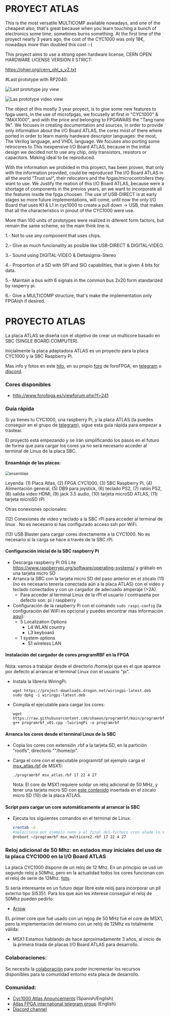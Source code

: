 # PROYECT ATLAS
This is the most versatile MULTICOMP available nowadays, and one of the cheapest also, that's great because when you learn touching a bunch of electronics some time, sometimes burns something.
At the first time of the proyect nearly 3 years ago, the cost of the CYC1000 was only 18€, nowadays more than doubled this cost :-(

This proyect aims to use a strong open hardware license, CERN OPEN HARDWARE LICENSE VERSION II STRICT:

https://ohwr.org/cern_ohl_s_v2.txt


#Last prototype with RP2040:

![Last prototype joy view](https://github.com/AtlasFPGA/CYC1000/blob/main/FOTOS/Ultimo_prototipo_RP2040DB9.JPG)

![Las prototype video view](https://github.com/AtlasFPGA/CYC1000/blob/main/FOTOS/Ultimo_prototipo_RP2040VIDEO.JPG)

The object of this mostly 3 year proyect, is to give some new features to fpga users, in the use of microfpgas, we focuselly at first in "CYC1000" & "MAX1000", and with the price and belonging to FPGAWARS the "Tang nano 9k".
We focuses in creating documentation and sources, in order to provide only information about the I/O Board ATLAS, the cores most of there where ported in order to learn mainly hardware descriptor languages:
the most, The Verilog language, and VHDL language.
We focuses also porting some retrocores to This inexpensive I/O Board ATLAS, because in the initial design we decided not to use any chip, only transistors, resistors or capacitors. 
Making ideal to be reproduced.

With the information we probided in this proyect, has been proven, that only with the information provided, could be reproduced The I/O Board ATLAS in all the world "Trust us!", their relocators and the fpgas/microcontrollers they want to use.
We Justify the reation of this I/O Board ATLAS, because were a shortage of components in the previos years, an we want to incorporate all the features inside the fpga choosen.
The use of USB-DIRECT is at early stages so more future implementations, will come, until now the only I/O Board that uses K1 & L1 in cyc1000 to create a pull down -> USB, that makes that all the characteristics in pinout of the CYC1000 were use.

More than 100 units of prototypes were realized in diferent form factors, but remain the same scheme, so the main think line is.

1.- Not to use any component that uses chips.

2.- Give as much funcionality as posible like USB-DIRECT & DIGITAL-VIDEO.

3.- Sound using DIGITAL-VIDEO & Deltasigma-Stereo

4.- Proportion of a SD with SPI and SIO capabilities, that is given 4 bits for data.

5.- Maintain a bus with 6 signals in the common bus 2x20 form standarized by rasperry pi.

6.- Give a MULTICOMP structure, that's make the implementation only FPGAish if desired.


# PROYECTO ATLAS

La placa ATLAS se diseña con el objetivo de crear un multicore basado en SBC (SINGLE BOARD COMPUTER).

Inicialmente la placa adaptadora ATLAS es un proyecto para la placa CYC1000 y la SBC Raspberry Pi.

Mas info y fotos en este [hilo](http://www.forofpga.es/viewtopic.php?f=28&t=376&p=1548#p1548), en su propio [foro](http://www.forofpga.es/viewforum.php?f=240&sid=bd3e070f65599ff111ad0494e4459535) de foroFPGA, en [telegram](https://t.me/CYC1000) o [discord](https://discord.gg/YDdmtwh).

### Cores disponibles

* http://www.forofpga.es/viewforum.php?f=241

### Guía rápida

Si ya tienes tu CYC1000, una raspberry Pi, y la placa ATLAS (la puedes conseguir en el grupo de [telegram](https://t.me/CYC1000)), sigue esta guía rápida para empezar a trastear. 

El proyecto está empezando y se irán simplificando los pasos en el futuro de forma que para cargar los cores ya no será necesario acceder al terminal de Linux de la placa SBC.

#### Ensamblaje de las placas:

<img src="ATLAS-ensamble.png" alt="ensamblaje" style="zoom:80%;" />

Leyenda: (1) Placa Atlas, (2) FPGA CYC1000, (3) SBC Raspberry Pi, (4) Alimentación general, (5) DB9 para joystick, (6) teclado PS2, (7) ratón PS2, (8) salida video HDMI, (9) jack 3.5 audio, (10) tarjeta microSD ATLAS, (11) tarjeta microSD rPi

Otras conexiones opcionales: 

(12) Conexiones de vídeo y teclado a la SBC rPi para acceder al terminal de linux . No es necesario si has configurado acceso ssh por WiFi.

(13) USB Blaster para cargar cores directamente a la CYC1000. No es necesario si la carga se hace a través de la SBC rPi.

#### Configuración inicial de la SBC raspberry Pi

* Descarga raspberry Pi OS Lite https://www.raspberrypi.org/software/operating-systems/ y grábalo en una tarjeta micro SD
* Arranca  la SBC con la tarjeta micro SD del paso anterior en el zócalo (11) (no es necesario tenerla conectada aún a la placa ATLAS) con el video y teclado conectados y con un cargador de adecuado amperaje (>2A). 
  * Para acceder al terminal Linux de la rPI el usuario / contraseña por defecto son: pi / raspberry
* Configuración de la raspberry Pi con el comando `sudo raspi-config` (la configuración del WiFi es opcional y puedes encontrar mas información [aquí](https://www.raspberrypi.org/documentation/configuration/wireless/wireless-cli.md)): 
  * 5 Localization Options
    * L4 WLAN country 
    * L3 keyboard
  * 1 system options
    * S1 wireless LAN

#### Instalación del cargador de cores programRBF en la FPGA 

Nota: vamos a trabajar desde el directorio /home/pi que es el que aparece por defecto al arrancar el terminal Linux con el usuario "pi".

* Instala la librería WiringPi:

  ```
  wget https://project-downloads.drogon.net/wiringpi-latest.deb
  sudo dpkg -i wiringpi-latest.deb
  ```

* Compila el ejecutable para cargar los cores:

  ```
  wget https://raw.githubusercontent.com/shaeon/programrbf/main/programrbf_v01.cpp
  g++ programrbf_v01.cpp -lwiringPi -o programrbf
  ```

#### Arranca los cores desde el terminal Linux de la SBC

* Copia los cores con extensión .rbf a la tarjeta SD, en la partición "rootfs", directorio ""/home/pi".

* Carga el core con el ejecutable programrbf (el ejemplo carga el [msx_atlas.rbf](./cores/msx_atlas.rbf) de MSX1):

  ```
  ./programrbf msx_atlas.rbf 17 22 4 27
  ```
  
  Nota: El core de MSX1 requiere soldar un reloj adicional de 50 MHz, y tener una tarjeta micro SD con [este contenido](https://mega.nz/file/20pi1aiY#FwhOZryEUyuyU1gEUCVma1ndn-2BqtvH7RUx-qwgqs0) insertada en el zócalo micro SD (10) de la placa ATLAS.

#### Script para cargar un core automáticamente al arrancar la SBC

* Ejecuta los siguientes comandos en el terminal de Línux:

  ```sh
  crontab -e
  #selecciona por ejemplo nano y al final del fichero cron añade lo siguiente:
  @reboot ~/programrbf msx_multicore2.rbf 17 22 4 27
  ```



### **Reloj adicional de 50 Mhz:** en estados muy iniciales del uso de la placa CYC1000 en la I/O Board ATLAS

La placa CYC1000 dispone de un reloj de 12 Mhz. En un principio se usó un segundo reloj a 50Mhz, pero en la actualidad todos los cores funcionan con el reloj de serie de 12Mhz.
[foto](http://www.forofpga.es/viewtopic.php?f=240&t=390).

Si sería interesante en un futuro dejar libre este relój para incorporar un pll externo tipo SI5351.
Para los que aún les interese conseguir el reloj de 50Mhz pueden pedirlo:

* [Arrow](https://www.arrow.com/en/products/ecs-2520mv-500-bn-tr/ecs-international?q=ECS-2520MV-500-BN-TR)

EL primer core que fué usado con un rejog de 50 MHz fué el core de MSX1, pero la implementación del mismo con un relój de 12Mhz es totalmente válida:

* MSX1 
Estamos hablando de hace aproximadamente 3 años, al inicio de la primera tirada de placas I/O Board ATLAS para desarrollo.

### **Colaboraciones:**

Se necesita la [colaboración](https://github.com/SoCFPGA-learning/General/tree/main/Github_ayuda) para poder incrementar los recursos disponibles para la comunidad entorno esta placa de desarrollo.    

### Comunidad:

* [Cyc1000 Atlas Anouncements](https://t.me/CYC1000) (Spanish/English)
* [Atlas FPGA international telegram group](https://t.me/ATLASFPGA) (English)
* [Discord channel](https://discord.gg/YDdmtwh) 

